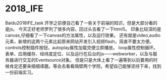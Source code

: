 # 2018_IFE
Baidu2018IFE_task
开学之前便自己看了一些关于前端的知识，但是大部分看的是js。
今天正好老师罗列了很多内容，回过头去看了一下html5。
印象比较深的是canvas,仔细看了一下canvas的方法属性，以及运行效果。
还有就是video,audio元素，新增的这两个元素比起原来网站开发引入视频flash，简直不要太方便。
controls控制插件按钮，autoplay属性加载完便立即播放。
loop属性控制循环。表单、应用缓存、经纬度定位、以及运行在后台的js——webworker，以及与服务器进行交互的Eventsource对象。
但是只是大体上看了一遍等到以后要用的时候肯定还要来细细琢磨。等会去看看隔壁两个学院，希望自己能够坚持下来，找到一份前端实习。 
